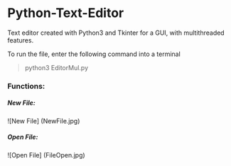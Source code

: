 # Python-Text-Editor
Text editor created with Python3 and Tkinter for a GUI, with multithreaded features.

To run the file, enter the following command into a terminal
>python3 EditorMul.py

### Functions:
##### New File:
![New File] (NewFile.jpg)

##### Open File:
![Open File] (FileOpen.jpg)
